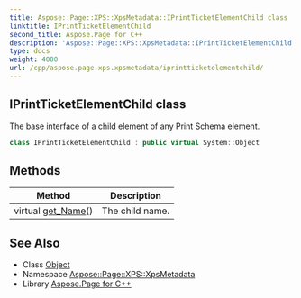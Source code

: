 ```yaml
---
title: Aspose::Page::XPS::XpsMetadata::IPrintTicketElementChild class
linktitle: IPrintTicketElementChild
second_title: Aspose.Page for C++
description: 'Aspose::Page::XPS::XpsMetadata::IPrintTicketElementChild class. The base interface of a child element of any Print Schema element in C++.'
type: docs
weight: 4000
url: /cpp/aspose.page.xps.xpsmetadata/iprintticketelementchild/
---
```

## IPrintTicketElementChild class


The base interface of a child element of any Print Schema element.

```cpp
class IPrintTicketElementChild : public virtual System::Object
```

## Methods

| Method | Description |
| --- | --- |
| virtual [get_Name](./get_name/)() | The child name. |
## See Also

* Class [Object](../../system/object/)
* Namespace [Aspose::Page::XPS::XpsMetadata](../)
* Library [Aspose.Page for C++](../../)
